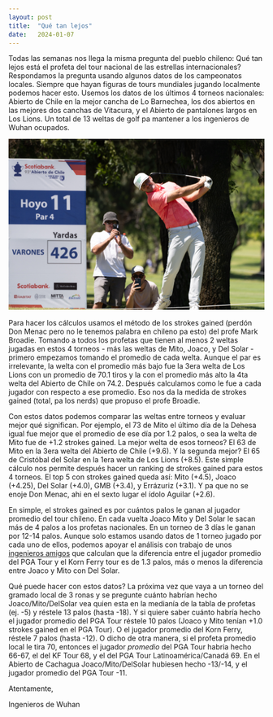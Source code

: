 ```yaml
---
layout: post
title:  "Qué tan lejos"
date:   2024-01-07
---
```


<p class="intro"><span class="dropcap"></span> Todas las semanas nos llega la misma pregunta del pueblo chileno: Qué tan lejos está el profeta del tour nacional de las estrellas internacionales? Respondamos la pregunta usando algunos datos de los campeonatos locales. Siempre que hayan figuras de tours mundiales jugando localmente podemos hacer esto. Usemos los datos de los últimos 4 torneos nacionales: Abierto de Chile en la mejor cancha de Lo Barnechea, los dos abiertos en las mejores dos canchas de Vitacura, y el Abierto de pantalones largos en Los Lions. Un total de 13 weltas de golf pa mantener a los ingenieros de Wuhan ocupados.</p>

<img src="/assets/img/mito.jpg" alt="" title="Credit: Pelota Pasto">

Para hacer los cálculos usamos el método de los strokes gained (perdón Don Menac pero no le tenemos palabra en chileno pa esto) del profe Mark Broadie. Tomando a todos los profetas que tienen al menos 2 weltas jugadas en estos 4 torneos - más las weltas de Mito, Joaco, y Del Solar - primero empezamos tomando el promedio de cada welta. Aunque el par es irrelevante, la welta con el promedio más bajo fue la 3era welta de Los Lions con un promedio de 70.1 tiros y la con el promedio más alto la 4ta welta del Abierto de Chile on 74.2. Después calculamos como le fue a cada jugador con respecto a ese promedio. Eso nos da la medida de strokes gained (total, pa los nerds) que propuso el profe Broadie. 

Con estos datos podemos comparar las weltas entre torneos y evaluar mejor qué significan. Por ejemplo, el 73 de Mito el último día de la Dehesa igual fue mejor que el promedio de ese día por 1.2 palos, o sea la welta de Mito fue de +1.2 strokes gained. La mejor welta de esos torneos? El 63 de Mito en la 3era welta del Abierto de Chile (+9.6). Y la segunda mejor? El 65 de Cristóbal del Solar en la 1era welta de Los Lions (+8.5). Este simple cálculo nos permite después hacer un ranking de strokes gained para estos 4 torneos. El top 5 con strokes gained queda así: Mito (+4.5), Joaco (+4.25), Del Solar (+4.0), GMB (+3.4), y Errázuriz (+3.1). Y pa que no se enoje Don Menac, ahi en el sexto lugar el ídolo Aguilar (+2.6). 

En simple, el strokes gained es por cuántos palos le ganan al jugador promedio del tour chileno. En cada vuelta Joaco Mito y Del Solar le sacan más de 4 palos a los profetas nacionales. En un torneo de 3 días le ganan por 12-14 palos. Aunque solo estamos usando datos de 1 torneo jugado por cada uno de ellos, podemos apoyar el análisis con trabajo de unos <a href="https://datagolf.com/comparing-pro-tours/">ingenieros amigos</a> que calculan que la diferencia entre el jugador promedio del PGA Tour y el Korn Ferry tour es de 1.3 palos, más o menos la diferencia entre Joaco y Mito con Del Solar.

Qué puede hacer con estos datos? La próxima vez que vaya a un torneo del gramado local de 3 ronas y se pregunte cuánto habrían hecho Joaco/Mito/DelSolar vea quien esta en la medianía de la tabla de profetas (ej. -5) y réstele 13 palos (hasta -18). Y si quiere saber cuánto habría hecho el jugador promedio del PGA Tour réstele 10 palos (Joaco y Mito tenían +1.0 strokes gained en el PGA Tour). O el jugador promedio del Korn Ferry, réstele 7 palos (hasta -12). O dicho de otra manera, si el profeta promedio local le tira 70, entonces el jugador <em>promedio</em> del PGA Tour habria hecho 66-67, el del KF Tour 68, y el del PGA Tour Latinoamérica/Canadá 69. En el Abierto de Cachagua Joaco/Mito/DelSolar hubiesen hecho -13/-14, y el jugador promedio del PGA Tour -11.

Atentamente,

Ingenieros de Wuhan
